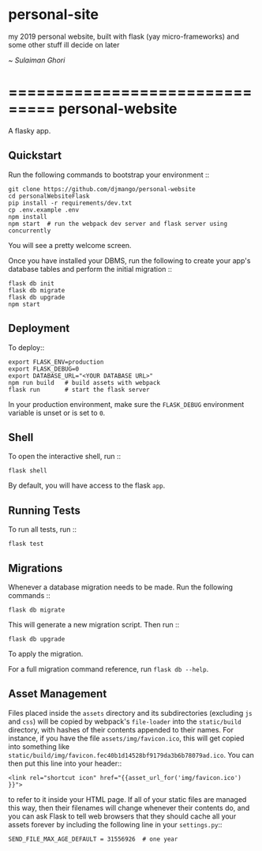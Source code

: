 # personal-site

my 2019 personal website, built with flask (yay micro-frameworks) and some other stuff ill decide on later


*~ Sulaiman Ghori*

===============================
personal-website
===============================

A flasky app.


Quickstart
----------

Run the following commands to bootstrap your environment ::

    git clone https://github.com/djmango/personal-website
    cd personalWebsiteFlask
    pip install -r requirements/dev.txt
    cp .env.example .env
    npm install
    npm start  # run the webpack dev server and flask server using concurrently

You will see a pretty welcome screen.

Once you have installed your DBMS, run the following to create your app's
database tables and perform the initial migration ::

    flask db init
    flask db migrate
    flask db upgrade
    npm start


Deployment
----------

To deploy::

    export FLASK_ENV=production
    export FLASK_DEBUG=0
    export DATABASE_URL="<YOUR DATABASE URL>"
    npm run build   # build assets with webpack
    flask run       # start the flask server

In your production environment, make sure the ``FLASK_DEBUG`` environment
variable is unset or is set to ``0``.


Shell
-----

To open the interactive shell, run ::

    flask shell

By default, you will have access to the flask ``app``.


Running Tests
-------------

To run all tests, run ::

    flask test


Migrations
----------

Whenever a database migration needs to be made. Run the following commands ::

    flask db migrate

This will generate a new migration script. Then run ::

    flask db upgrade

To apply the migration.

For a full migration command reference, run ``flask db --help``.


Asset Management
----------------

Files placed inside the ``assets`` directory and its subdirectories
(excluding ``js`` and ``css``) will be copied by webpack's
``file-loader`` into the ``static/build`` directory, with hashes of
their contents appended to their names.  For instance, if you have the
file ``assets/img/favicon.ico``, this will get copied into something
like
``static/build/img/favicon.fec40b1d14528bf9179da3b6b78079ad.ico``.
You can then put this line into your header::

    <link rel="shortcut icon" href="{{asset_url_for('img/favicon.ico') }}">

to refer to it inside your HTML page.  If all of your static files are
managed this way, then their filenames will change whenever their
contents do, and you can ask Flask to tell web browsers that they
should cache all your assets forever by including the following line
in your ``settings.py``::

    SEND_FILE_MAX_AGE_DEFAULT = 31556926  # one year

